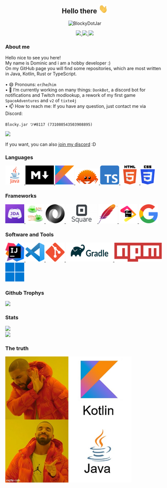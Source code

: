 <p>
  <h2 align="center">Hello there <img width="29px" height="29px" src="https://github.com/BlockyDotJar/BlockyDotJar/blob/main/assets/wave.gif"></h2>
</p>

<p align="center" >  
  <img src=https://komarev.com/ghpvc/?username=BlockyDotJar alt=BlockyDotJar> 
</p>

<p align="center">
  <a href="https://github.com/BlockyDotJar/JDA-Commons">
     <img src="https://forthebadge.com/images/badges/built-with-love.svg"/>
  </a>
    <a href="https://java.com/">
      <img src="https://forthebadge.com/images/badges/made-with-java.svg"/>
  </a>
    <a href="https://git-scm.com/">
      <img src="https://forthebadge.com/images/badges/uses-git.svg"/>
  </a>
</p>

### About me
Hello nice to see you here!
<br>
My name is Dominic and i am a hobby developer :)
<br>
On my GitHub page you will find some repositories, which are most written in Java, Kotlin, Rust or TypeScript.
<br><br>
• 😄 Pronouns: `er`/`he`/`him`
<br>
• 🔭 I’m currently working on many things: `DonkBot`, a discord bot for notifications and Twitch modlookup, a rework of my first game `SpaceAdventures` and `v2` of `tixte4j`
<br>
• 📫 How to reach me: If you have any question, just contact me via Discord:
<br><br>
`Blocky.jar ツ#8117 (731080543503908895)` 
<br>
<p>
  <a href="https://discord.com/users/731080543503908895">
    <img src="https://discord.c99.nl/widget/theme-1/731080543503908895.png">
  </a>
</p>

If you want, you can also [join my discord](https://discord.gg/FnGFbzCw2r) :D
<br>

### Languages

<p>
    <a href="https://java.com/">
      <img width="60" height="60" src="https://github.com/BlockyDotJar/BlockyDotJar/blob/main/assets/languages/java.png"/>
    </a>
    <a href="https://www.markdownguide.org/">
      <img width="90" height="60" src="https://github.com/BlockyDotJar/BlockyDotJar/blob/main/assets/languages/markdown.png"/>
    </a>
    <a href="https://kotlinlang.org/">
      <img width="60" height="60" src="https://github.com/BlockyDotJar/BlockyDotJar/blob/main/assets/languages/kotlin.png"/>
    </a>
    <a href="https://rust-lang.org/">
      <img width="75" height="50" src="https://github.com/BlockyDotJar/BlockyDotJar/blob/main/assets/languages/rust.png"/>
    </a>
    <a href="https://www.typescriptlang.org/">
       <img width="60" height="60" src="https://github.com/BlockyDotJar/BlockyDotJar/blob/main/assets/languages/typescript.png"/>
    </a>
    <a href="https://www.w3.org/">
       <img width="60" height="60" src="https://github.com/BlockyDotJar/BlockyDotJar/blob/main/assets/languages/html.png"/>
    </a>
    <a href="https://www.w3.org/">
       <img width="45" height="60" src="https://github.com/BlockyDotJar/BlockyDotJar/blob/main/assets/languages/css.png"/>
    </a>
</p>

### Frameworks

<p>
    <a href="https://github.com/DV8FromTheWorld/JDA">
      <img width="60" height="60" src="https://github.com/BlockyDotJar/BlockyDotJar/blob/main/assets/frameworks/jda.png"/>
    </a>
    <a href="https://github.com/orgs/qos-ch/repositories">
       <img width="60" height="60" src="https://github.com/BlockyDotJar/BlockyDotJar/blob/main/assets/frameworks/slf4j-with-logback.png"/>
    </a>
    <a href="https://github.com/FasterXML/jackson">
       <img width="60" height="60" src="https://github.com/BlockyDotJar/BlockyDotJar/blob/main/assets/frameworks/json.png"/>
    </a>
    <a href="https://github.com/orgs/square/repositories">
       <img width="100" height="60" src="https://github.com/BlockyDotJar/BlockyDotJar/blob/main/assets/frameworks/square.png"/>
    </a>
    <a href="https://apache.org">
      <img width="60" height="60" src="https://github.com/BlockyDotJar/BlockyDotJar/blob/main/assets/frameworks/apache.png"/>
    </a>
    <a href="https://jetbrains.org">
      <img width="60" height="60" src="https://github.com/BlockyDotJar/BlockyDotJar/blob/main/assets/frameworks/jetbrains.png"/>
    </a>
    <a href="https://www.google.com/">
      <img width="60" height="60" src="https://github.com/BlockyDotJar/BlockyDotJar/blob/main/assets/frameworks/google.png"/>
    </a>
</p>

### Software and Tools

<p>
    <a href="https://www.jetbrains.com/de-de/idea/">
      <img width="60" height="60" src="https://github.com/BlockyDotJar/BlockyDotJar/blob/main/assets/software-and-tools/intellij.png"/>
    </a>
    <a href="https://code.visualstudio.com/">
      <img width="60" height="60" src="https://github.com/BlockyDotJar/BlockyDotJar/blob/main/assets/software-and-tools/vscode.png"/>
    </a>
    <a href="https://git-scm.com/">
       <img width="60" height="60" src="https://github.com/BlockyDotJar/BlockyDotJar/blob/main/assets/software-and-tools/git.png"/>
    </a>
    <a href="https://gradle.org/">
       <img width="150" height="60" src="https://github.com/BlockyDotJar/BlockyDotJar/blob/main/assets/software-and-tools/gradle.png"/>
    </a>
    <a href="https://www.npmjs.com/">
       <img width="150" height="60" src="https://github.com/BlockyDotJar/BlockyDotJar/blob/main/assets/software-and-tools/npm.png"/>
    </a>
    <a href="https://www.microsoft.com/de-de/software-download/windows11">
       <img width="60" height="60" src="https://github.com/BlockyDotJar/BlockyDotJar/blob/main/assets/software-and-tools/windows-11.png"/>
    </a>
</p>

### Github Trophys

<a>
  <img width=800 src="https://github-profile-trophy.vercel.app/?username=BlockyDotJar&column=8&theme=discord&no-frame=true&no-bg=true"/>
</a>

### Stats

<p>
   <a href="https://github.com/BlockyDotJar?tab=repositories">
      <img src="https://github-readme-stats.vercel.app/api/top-langs/?username=BlockyDotJar&theme=algolia"/>
    </a>
  <br>
    <a href="https://github.com/BlockyDotJar?tab=repositories">
      <img src="https://github-readme-stats.vercel.app/api?username=BlockyDotJar&theme=algolia&show_icons=true"/>
    </a>
</p>

### The truth

<p>
   <a href="https://github.com/BlockyDotJar?tab=repositories">
      <img width="400" height="400" src="https://github.com/BlockyDotJar/BlockyDotJar/blob/main/assets/notkotlin_java.jpg"/>
    </a>
</p>


